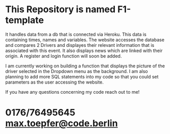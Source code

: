 # This Repository is named F1-template

It handles data from a db that is connected via Heroku. This data is containing times, names and variables. The 
website accesses the database and compares 2 Drivers and displayes their relevant information that is associated with this event.
It also displays news which are linked with their origin. A register and login function will soon be added.

I am currently working on building a function that displays the picture of the driver selected in the Dropdown menu as the background.
I am also planning to add more SQL statements into my code so that you could set parameters as the user accessing the website.

If you have any questions concerning my code reach out to me!

# 0176/76495645 max.toepfer@code.berlin 